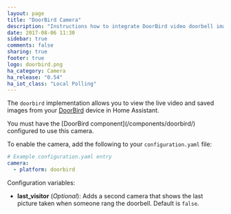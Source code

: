 ```yaml
---
layout: page
title: "DoorBird Camera"
description: "Instructions how to integrate DoorBird video doorbell images into Home Assistant."
date: 2017-08-06 11:30
sidebar: true
comments: false
sharing: true
footer: true
logo: doorbird.png
ha_category: Camera
ha_release: "0.54"
ha_iot_class: "Local Polling"
---
```


The `doorbird` implementation allows you to view the live video and saved images from your [DoorBird](http://www.doorbird.com/) device in Home Assistant.

<p class='note'>
  You must have the [DoorBird component](/components/doorbird/) configured to use this camera.
</p>

To enable the camera, add the following to your `configuration.yaml` file:

```yaml
# Example configuration.yaml entry
camera:
  - platform: doorbird
```

Configuration variables:

- **last_visitor** (*Optional*): Adds a second camera that shows the last picture taken when someone rang the doorbell. Default is `false`.
